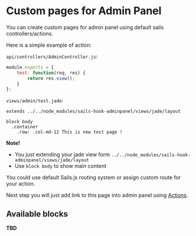 # Custom pages for Admin Panel

You can create custom pages for admin panel using default sails controllers/actions.

Here is a simple example of action:

`api/controllers/AdminController.js`:
```javascript
module.exports = {
    test: function(req, res) {
        return res.view();
    }
};
```

`views/admin/test.jade`:
```jade
extends ../../node_modules/sails-hook-adminpanel/views/jade/layout

block body
  .container
    .row: .col-md-12 This is new test page !

```

**Note!**
+ You just extending your jade view form `../../node_modules/sails-hook-adminpanel/views/jade/layout`
+ Use `block body` to show main content

You could use default Sails.js routing system or assign custom route for your action.

Next step you will just add link to this page into admin panel using [Actions](./Actions.md/).

## Available blocks

**TBD**
